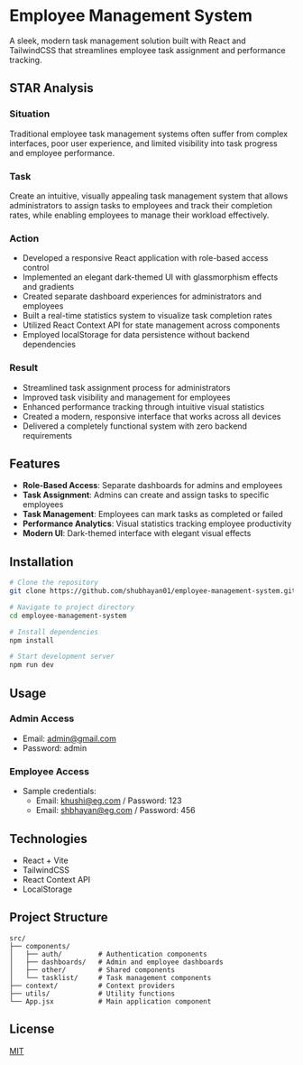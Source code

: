 # Employee Management System

A sleek, modern task management solution built with React and TailwindCSS that streamlines employee task assignment and performance tracking.

## STAR Analysis

### Situation
Traditional employee task management systems often suffer from complex interfaces, poor user experience, and limited visibility into task progress and employee performance.

### Task
Create an intuitive, visually appealing task management system that allows administrators to assign tasks to employees and track their completion rates, while enabling employees to manage their workload effectively.

### Action
- Developed a responsive React application with role-based access control
- Implemented an elegant dark-themed UI with glassmorphism effects and gradients
- Created separate dashboard experiences for administrators and employees
- Built a real-time statistics system to visualize task completion rates
- Utilized React Context API for state management across components
- Employed localStorage for data persistence without backend dependencies

### Result
- Streamlined task assignment process for administrators
- Improved task visibility and management for employees
- Enhanced performance tracking through intuitive visual statistics
- Created a modern, responsive interface that works across all devices
- Delivered a completely functional system with zero backend requirements

## Features

- **Role-Based Access**: Separate dashboards for admins and employees
- **Task Assignment**: Admins can create and assign tasks to specific employees
- **Task Management**: Employees can mark tasks as completed or failed
- **Performance Analytics**: Visual statistics tracking employee productivity
- **Modern UI**: Dark-themed interface with elegant visual effects

## Installation

```bash
# Clone the repository
git clone https://github.com/shubhayan01/employee-management-system.git

# Navigate to project directory
cd employee-management-system

# Install dependencies
npm install

# Start development server
npm run dev
```

## Usage

### Admin Access
- Email: admin@gmail.com
- Password: admin

### Employee Access
- Sample credentials:
  - Email: khushi@eg.com / Password: 123
  - Email: shbhayan@eg.com / Password: 456

## Technologies

- React + Vite
- TailwindCSS
- React Context API
- LocalStorage

## Project Structure

```
src/
├── components/
│   ├── auth/         # Authentication components
│   ├── dashboards/   # Admin and employee dashboards
│   ├── other/        # Shared components
│   └── tasklist/     # Task management components
├── context/          # Context providers
├── utils/            # Utility functions
└── App.jsx           # Main application component
```



## License

[MIT](LICENSE)
